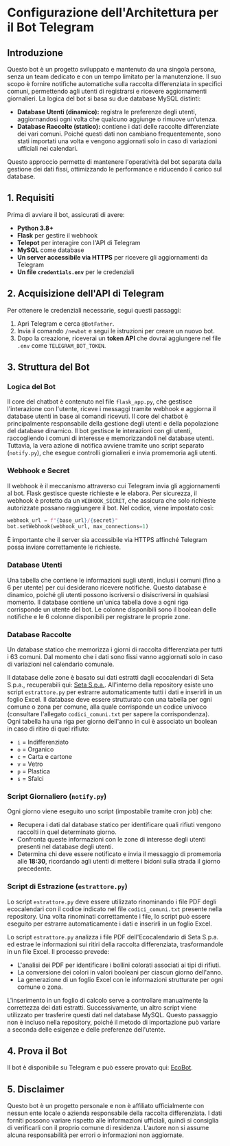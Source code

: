 # Configurazione dell'Architettura per il Bot Telegram

## Introduzione
Questo bot è un progetto sviluppato e mantenuto da una singola persona, senza un team dedicato e con un tempo limitato per la manutenzione. Il suo scopo è fornire notifiche automatiche sulla raccolta differenziata in specifici comuni, permettendo agli utenti di registrarsi e ricevere aggiornamenti giornalieri. La logica del bot si basa su due database MySQL distinti:

- **Database Utenti (dinamico):** registra le preferenze degli utenti, aggiornandosi ogni volta che qualcuno aggiunge o rimuove un'utenza.
- **Database Raccolte (statico):** contiene i dati delle raccolte differenziate dei vari comuni. Poiché questi dati non cambiano frequentemente, sono stati importati una volta e vengono aggiornati solo in caso di variazioni ufficiali nei calendari.

Questo approccio permette di mantenere l'operatività del bot separata dalla gestione dei dati fissi, ottimizzando le performance e riducendo il carico sul database.

## 1. Requisiti
Prima di avviare il bot, assicurati di avere:
- **Python 3.8+**
- **Flask** per gestire il webhook
- **Telepot** per interagire con l'API di Telegram
- **MySQL** come database
- **Un server accessibile via HTTPS** per ricevere gli aggiornamenti da Telegram
- **Un file `credentials.env`** per le credenziali

## 2. Acquisizione dell'API di Telegram
Per ottenere le credenziali necessarie, segui questi passaggi:
1. Apri Telegram e cerca `@BotFather`.
2. Invia il comando `/newbot` e segui le istruzioni per creare un nuovo bot.
3. Dopo la creazione, riceverai un **token API** che dovrai aggiungere nel file `.env` come `TELEGRAM_BOT_TOKEN`.

## 3. Struttura del Bot

### Logica del Bot
Il core del chatbot è contenuto nel file `flask_app.py`, che gestisce l'interazione con l'utente, riceve i messaggi tramite webhook e aggiorna il database utenti in base ai comandi ricevuti.
Il core del chatbot è principalmente responsabile della gestione degli utenti e della popolazione del database dinamico. Il bot gestisce le interazioni con gli utenti, raccogliendo i comuni di interesse e memorizzandoli nel database utenti. Tuttavia, la vera azione di notifica avviene tramite uno script separato (`notify.py`), che esegue controlli giornalieri e invia promemoria agli utenti.

### Webhook e Secret
Il webhook è il meccanismo attraverso cui Telegram invia gli aggiornamenti al bot. Flask gestisce queste richieste e le elabora. Per sicurezza, il webhook è protetto da un `WEBHOOK_SECRET`, che assicura che solo richieste autorizzate possano raggiungere il bot. Nel codice, viene impostato così:
```python
webhook_url = f"{base_url}/{secret}"
bot.setWebhook(webhook_url, max_connections=1)
```
È importante che il server sia accessibile via HTTPS affinché Telegram possa inviare correttamente le richieste.

### Database Utenti
Una tabella che contiene le informazioni sugli utenti, inclusi i comuni (fino a 6 per utente) per cui desiderano ricevere notifiche. Questo database è dinamico, poiché gli utenti possono iscriversi o disiscriversi in qualsiasi momento. Il database contiene un'unica tabella dove a ogni riga corrisponde un utente del bot. Le colonne disponibili sono il boolean delle notifiche e le 6 colonne disponibili per registrare le proprie zone.

### Database Raccolte
Un database statico che memorizza i giorni di raccolta differenziata per tutti i 63 comuni. Dal momento che i dati sono fissi vanno aggiornati solo in caso di variazioni nel calendario comunale.

Il database delle zone è basato sui dati estratti dagli ecocalendari di Seta S.p.a., recuperabili qui: [Seta S.p.a.](https://www.setaspa.com/comuni). All'interno della repository esiste uno script `estrattore.py` per estrarre automaticamente tutti i dati e inserirli in un foglio Excel. Il database deve essere strutturato con una tabella per ogni comune o zona per comune, alla quale corrisponde un codice univoco (consultare l'allegato `codici_comuni.txt` per sapere la corrispondenza). Ogni tabella ha una riga per giorno dell'anno in cui è associato un boolean in caso di ritiro di quel rifiuto:
- `i` = Indifferenziato
- `o` = Organico
- `c` = Carta e cartone
- `v` = Vetro
- `p` = Plastica
- `s` = Sfalci

### Script Giornaliero (`notify.py`)
Ogni giorno viene eseguito uno script (impostabile tramite cron job) che:
- Recupera i dati dal database statico per identificare quali rifiuti vengono raccolti in quel determinato giorno.
- Confronta queste informazioni con le zone di interesse degli utenti presenti nel database degli utenti.
- Determina chi deve essere notificato e invia il messaggio di promemoria alle **18:30**, ricordando agli utenti di mettere i bidoni sulla strada il giorno precedente.

### Script di Estrazione (`estrattore.py`)
Lo script `estrattore.py` deve essere utilizzato rinominando i file PDF degli ecocalendari con il codice indicato nel file `codici_comuni.txt` presente nella repository. Una volta rinominati correttamente i file, lo script può essere eseguito per estrarre automaticamente i dati e inserirli in un foglio Excel.


Lo script `estrattore.py` analizza i file PDF dell'Ecocalendario di Seta S.p.a. ed estrae le informazioni sui ritiri della raccolta differenziata, trasformandole in un file Excel. Il processo prevede:
- L'analisi dei PDF per identificare i bollini colorati associati ai tipi di rifiuti.
- La conversione dei colori in valori booleani per ciascun giorno dell'anno.
- La generazione di un foglio Excel con le informazioni strutturate per ogni comune o zona.

L'inserimento in un foglio di calcolo serve a controllare manualmente la correttezza dei dati estratti. Successivamente, un altro script viene utilizzato per trasferire questi dati nel database MySQL. Questo passaggio non è incluso nella repository, poiché il metodo di importazione può variare a seconda delle esigenze e delle preferenze dell'utente.

## 4. Prova il Bot
Il bot è disponibile su Telegram e può essere provato qui: [EcoBot](https://t.me/differenziabot).

## 5. Disclaimer
Questo bot è un progetto personale e non è affiliato ufficialmente con nessun ente locale o azienda responsabile della raccolta differenziata. I dati forniti possono variare rispetto alle informazioni ufficiali, quindi si consiglia di verificarli con il proprio comune di residenza. L'autore non si assume alcuna responsabilità per errori o informazioni non aggiornate.

